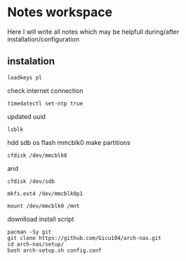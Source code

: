 # Notes workspace
Here I will write all notes which may be helpfull during/after installation/configuration

## instalation
```
loadkeys pl
```
check internet connection 

```
timedatectl set-ntp true
```
updated uuid 
```
lsblk
```
hdd sdb
os flash mmcblk0
make partitions
```
cfdisk /dev/mmcblk0
```
and
```
cfdisk /dev/sdb
```
```
mkfs.ext4 /dev/mmcblk0p1
```
```
mount /dev/mmcblk0 /mnt
```
downlload install script
```
pacman -Sy git
git clone https://github.com/Gicu104/arch-nas.git
cd arch-nas/setup/
bash arch-setup.sh config.conf
```

